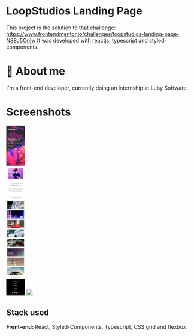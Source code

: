 # LoopStudios Landing Page 

This project is the solution to that challenge: https://www.frontendmentor.io/challenges/loopstudios-landing-page-N88J5Onjw
It was developed with reactjs, typescript and styled-components.
# 🚀 About me
I'm a front-end developer, currently doing an internship at Luby Software.

# Screenshots
<img src="./public/images/readme/localhost_3000_ (7).png" width="50px">
<img src="./public/images/readme/localhost_3000_ (5).png">



## Stack used
**Front-end:** React, Styled-Components, Typescript, CSS grid and flexbox
